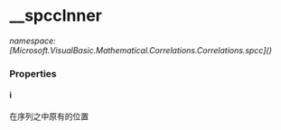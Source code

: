 ﻿# __spccInner
_namespace: [Microsoft.VisualBasic.Mathematical.Correlations.Correlations.spcc](<a href="#" onClick="load('/docs/Microsoft.VisualBasic.Mathematical.Correlations.Correlations.spcc/index.md')"></a>)_






### Properties

#### i
在序列之中原有的位置

